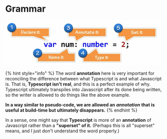 # Grammar

![](../.gitbook/assets/image.png)

{% hint style="info" %}
The word **annotation** here is very important for reconciling the difference between what Typescript is and what Javascript is. That is, **Typescript isn't real**, and this is a perfect example of why. Typescript ultimately transpiles into Javascript after its done being written, so the writer is allowed to do things like the above example.

**In a way similar to pseudo-code, we are allowed an** _**annotation**_ **that is useful at build-time but ultimately disappears.**
{% endhint %}

In a sense, one might say that **Typescript** is more of an **annotation** of Javascript rather than a **"superset" of it.** \(Perhaps this is all "superset" means, and I just don't understand the word properly.\)

